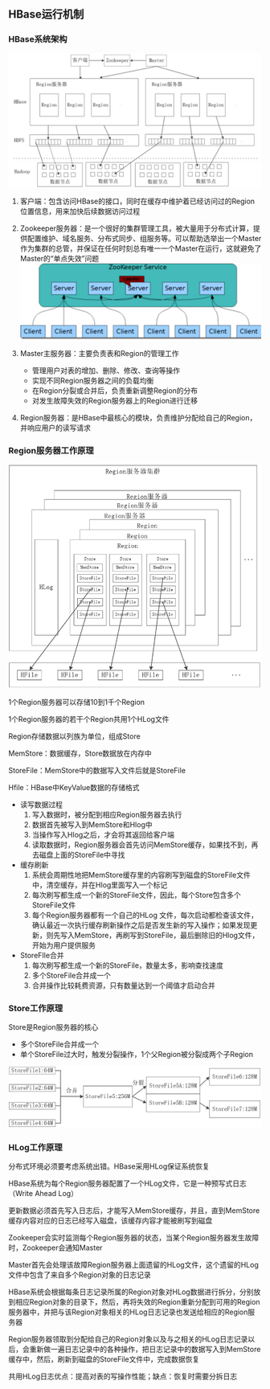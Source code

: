 ## HBase运行机制

### HBase系统架构
![系统架构](https://raw.githubusercontent.com/bdkwl/big_data_note/master/%E5%88%86%E5%B8%83%E5%BC%8F%E6%95%B0%E6%8D%AE%E5%BA%93HBase/HBase%E7%B3%BB%E7%BB%9F%E6%9E%B6%E6%9E%84.png)

1. 客户端：包含访问HBase的接口，同时在缓存中维护着已经访问过的Region位置信息，用来加快后续数据访问过程
2. Zookeeper服务器：是一个很好的集群管理工具，被大量用于分布式计算，提供配置维护、域名服务、分布式同步、组服务等。可以帮助选举出一个Master作为集群的总管，并保证在任何时刻总有唯一一个Master在运行，这就避免了Master的“单点失效”问题
![zookeeper](https://raw.githubusercontent.com/bdkwl/big_data_note/master/%E5%88%86%E5%B8%83%E5%BC%8F%E6%95%B0%E6%8D%AE%E5%BA%93HBase/zookeeper.png)

3. Master主服务器：主要负责表和Region的管理工作
	- 管理用户对表的增加、删除、修改、查询等操作
	- 实现不同Region服务器之间的负载均衡
	- 在Region分裂或合并后，负责重新调整Region的分布
	- 对发生故障失效的Region服务器上的Region进行迁移
4. Region服务器：是HBase中最核心的模块，负责维护分配给自己的Region，并响应用户的读写请求


### Region服务器工作原理

![region工作原理](https://raw.githubusercontent.com/bdkwl/big_data_note/master/%E5%88%86%E5%B8%83%E5%BC%8F%E6%95%B0%E6%8D%AE%E5%BA%93HBase/region%E5%B7%A5%E4%BD%9C%E5%8E%9F%E7%90%86.png)

1个Region服务器可以存储10到1千个Region

1个Region服务器的若干个Region共用1个HLog文件

Region存储数据以列族为单位，组成Store

MemStore：数据缓存，Store数据放在内存中

StoreFile：MemStore中的数据写入文件后就是StoreFile

Hfile：HBase中KeyValue数据的存储格式

- 读写数据过程
	1. 写入数据时，被分配到相应Region服务器去执行
	2. 数据首先被写入到MemStore和Hlog中
	3. 当操作写入Hlog之后，才会将其返回给客户端
	4. 读取数据时，Region服务器会首先访问MemStore缓存，如果找不到，再去磁盘上面的StoreFile中寻找
- 缓存刷新
	1. 系统会周期性地把MemStore缓存里的内容刷写到磁盘的StoreFile文件中，清空缓存，并在Hlog里面写入一个标记
	2. 每次刷写都生成一个新的StoreFile文件，因此，每个Store包含多个StoreFile文件
	3. 每个Region服务器都有一个自己的HLog 文件，每次启动都检查该文件，确认最近一次执行缓存刷新操作之后是否发生新的写入操作；如果发现更新，则先写入MemStore，再刷写到StoreFile，最后删除旧的Hlog文件，开始为用户提供服务
- StoreFIle合并
	1. 每次刷写都生成一个新的StoreFile，数量太多，影响查找速度
	2. 多个StoreFile合并成一个
	3. 合并操作比较耗费资源，只有数量达到一个阈值才启动合并


### Store工作原理
Store是Region服务器的核心

- 多个StoreFile合并成一个
- 单个StoreFile过大时，触发分裂操作，1个父Region被分裂成两个子Region

![StoreFile合并和分裂](https://raw.githubusercontent.com/bdkwl/big_data_note/master/%E5%88%86%E5%B8%83%E5%BC%8F%E6%95%B0%E6%8D%AE%E5%BA%93HBase/StoreFile%E5%90%88%E5%B9%B6%E5%92%8C%E5%88%86%E8%A3%82.png)

### HLog工作原理

分布式环境必须要考虑系统出错。HBase采用HLog保证系统恢复

HBase系统为每个Region服务器配置了一个HLog文件，它是一种预写式日志（Write Ahead Log）

更新数据必须首先写入日志后，才能写入MemStore缓存，并且，直到MemStore缓存内容对应的日志已经写入磁盘，该缓存内容才能被刷写到磁盘

Zookeeper会实时监测每个Region服务器的状态，当某个Region服务器发生故障时，Zookeeper会通知Master

Master首先会处理该故障Region服务器上面遗留的HLog文件，这个遗留的HLog文件中包含了来自多个Region对象的日志记录

HBase系统会根据每条日志记录所属的Region对象对HLog数据进行拆分，分别放到相应Region对象的目录下，然后，再将失效的Region重新分配到可用的Region服务器中，并把与该Region对象相关的HLog日志记录也发送给相应的Region服务器

Region服务器领取到分配给自己的Region对象以及与之相关的HLog日志记录以后，会重新做一遍日志记录中的各种操作，把日志记录中的数据写入到MemStore缓存中，然后，刷新到磁盘的StoreFile文件中，完成数据恢复

共用HLog日志优点：提高对表的写操作性能；缺点：恢复时需要分拆日志
